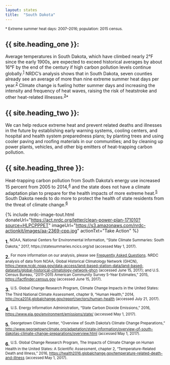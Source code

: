 ```yaml
---
layout: states
title:  "South Dakota"
---
```

<sup>* Extreme summer heat days: 2007–2016; population: 2015 census.</sup>

## {{ site.heading_one }}:
Average temperatures in South Dakota, which have climbed nearly 2°F since the early 1900s, are expected to exceed historical averages by about 16°F by the end of the century if high carbon pollution levels continue globally.<sup>[1](#f1)</sup> NRDC’s analysis shows that in South Dakota, seven counties already see an average of more than nine extreme summer heat days per year.<sup>[2](#f2)</sup> Climate change is fueling hotter summer days and increasing the intensity and frequency of heat waves, raising the risk of heatstroke and other heat-related illnesses.<sup>[3](#f3)</sup>*

## {{ site.heading_two }}:
We can help reduce extreme heat and prevent related deaths and illnesses in the future by establishing early warning systems, cooling centers, and hospital and health system preparedness plans; by planting trees and using cooler paving and roofing materials in our communities; and by cleaning up power plants, vehicles, and other big emitters of heat-trapping carbon pollution.

## {{ site.heading_three }}:
Heat-trapping carbon pollution from South Dakota’s energy use increased 15 percent from 2005 to 2014,<sup>[4](#f4)</sup> and the state does not have a climate adaptation plan to prepare for the health impacts of more extreme heat.<sup>[5](#f5)</sup> South Dakota needs to do more to protect the health of state residents from the threat of climate change.<sup>[6](#f6)</sup>

{% include nrdc-image-tout.html donateUrl="https://act.nrdc.org/letter/clean-power-plan-171010?source=HLPCPPPET"
imageUrl="https://s3.amazonaws.com/nrdc-actionkit/images/aa-2369-cpp.jpg"
actionTxt="Take Action"
 %}



<footer>
<b id="f1">1.</b><sup> NOAA, National Centers for Environmental Information, “State Climate Summaries: South Dakota,” 2017, https://statesummaries.ncics.org/sd (accessed May 1, 2017).</sup>

<b id="f2">2.</b><sup> For more information on our analysis, please see [Frequently Asked Questions](https://www.nrdc.org/resources/climate-change-and-health-extreme-heat-faqs). NRDC analysis of data from NOAA, Global Historical Climatology Network (GHCN), https://www.ncdc.noaa.gov/data-access/land-based-station-data/land-based-datasets/global-historical-climatology-network-ghcn (accessed June 15, 2017); and U.S. Census Bureau, “2011–2015 American Community Survey 5-Year Estimates,” 2015, https://factfinder.census.gov (accessed June 15, 2017).</sup>

<b id="f3">3.</b><sup> U.S. Global Change Research Program, Climate Change Impacts in the United States: The Third National Climate Assessment, chapter 9, “Human Health,” 2014, http://nca2014.globalchange.gov/report/sectors/human-health (accessed July 21, 2017).</sup>

<b id="f4">4.</b><sup> U.S. Energy Information Administration, “State Carbon Dioxide Emissions,” 2016, https://www.eia.gov/environment/emissions/state/ (accessed May 1, 2017).</sup>

<b id="f5">5.</b><sup> Georgetown Climate Center, “Overview of South Dakota’s Climate Change Preparations,” http://www.georgetownclimate.org/adaptation/state-information/overview-of-south-dakotas-climate-change-preparations/overview.html (accessed May 1, 2017).</sup>

<b id="f6">6.</b><sup> U.S. Global Change Research Program, The Impacts of Climate Change on Human Health in the United States: A Scientific Assessment, chapter 2, “Temperature-Related Death and Illness,” 2016, https://health2016.globalchange.gov/temperature-related-death-and-illness (accessed May 1, 2017).</sup>
</footer>
